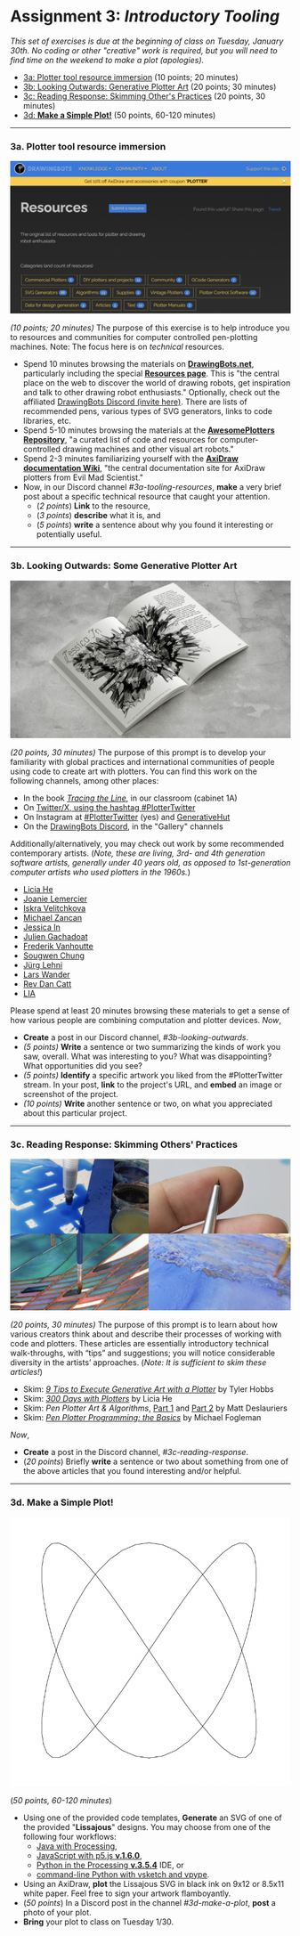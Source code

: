 # Assignment 3: *Introductory Tooling*

*This set of exercises is due at the beginning of class on Tuesday, January 30th. No coding or other "creative" work is required, but you will need to find time on the weekend to make a plot (apologies).*

* [3a: Plotter tool resource immersion](#3a-plotter-tool-resource-immersion) (10 points; 20 minutes)
* [3b: Looking Outwards: Generative Plotter Art](#3b-looking-outwards-some-generative-plotter-art) (20 points; 30 minutes)
* [3c: Reading Response: Skimming Other's Practices](#3c-reading-response-skimming-others-practices) (20 points, 30 minutes)
* [3d: **Make a Simple Plot!**](#3d-make-a-simple-plot) (50 points, 60-120 minutes)

---

### 3a. Plotter tool resource immersion

[![Drawingbots.net](img/drawingbots.png)](https://drawingbots.net/resources)

*(10 points; 20 minutes)* The purpose of this exercise is to help introduce you to resources and communities for computer controlled pen-plotting machines. Note: The focus here is on *technical* resources.

* Spend 10 minutes browsing the materials on [**DrawingBots.net**](https://drawingbots.net/), particularly including the special [**Resources page**](https://drawingbots.net/resources). This is "the central place on the web to discover the world of drawing robots, get inspiration and talk to other drawing robot enthusiasts." Optionally, check out the affiliated [DrawingBots Discord (invite here)](https://discordapp.com/invite/XHP3dBg). There are lists of recommended pens, various types of SVG generators, links to code libraries, etc.
* Spend 5-10 minutes browsing the materials at the [**AwesomePlotters Repository**](https://github.com/beardicus/awesome-plotters), "a curated list of code and resources for computer-controlled drawing machines and other visual art robots."
* Spend 2-3 minutes familiarizing yourself with the [**AxiDraw documentation Wiki**](https://wiki.evilmadscientist.com/AxiDraw), "the central documentation site for AxiDraw plotters from Evil Mad Scientist."
* Now, in our Discord channel *#3a-tooling-resources*, **make** a very brief post about a specific technical resource that caught your attention. 
  * (*2 points*) **Link** to the resource, 
  * (*3 points*) **describe** what it is, and 
  * (*5 points*) **write** a sentence about why you found it interesting or potentially useful. 

---

### 3b. Looking Outwards: Some Generative Plotter Art

![tracingtheline.png](img/tracingtheline.png)

*(20 points, 30 minutes)* The purpose of this prompt is to develop your familiarity with global practices and international communities of people using code to create art with plotters. You can find this work on the following channels, among other places:

* In the book [*Tracing the Line*](https://vetroeditions.com/products/tracing-the-line), in our classroom (cabinet 1A)
* On [Twitter/X, using the hashtag #PlotterTwitter](https://twitter.com/hashtag/plottertwitter)
* On Instagram at [#PlotterTwitter](https://www.instagram.com/explore/tags/plottertwitter/) (yes) and [GenerativeHut](https://www.instagram.com/generative.hut/)
* On the [DrawingBots Discord](https://discordapp.com/invite/XHP3dBg), in the "Gallery" channels 

Additionally/alternatively, you may check out work by some recommended contemporary artists. (*Note, these are living, 3rd- and 4th generation software artists, generally under 40 years old, as opposed to 1st-generation computer artists who used plotters in the 1960s.*)

* [Licia He](https://www.eyesofpanda.com/gallery/)
* [Joanie Lemercier](https://twitter.com/JoanieLemercier/status/1391443586206535682)
* [Iskra Velitchkova](http://iskraovelitchkova.com/works.html)
* [Michael Zancan](https://www.instagram.com/zancan.code/?hl=en)
* [Jessica In](https://www.instagram.com/shedrawswithcode/?hl=en)
* [Julien Gachadoat](https://www.instagram.com/julienv3ga)
* [Frederik Vanhoutte](https://www.instagram.com/wblut/)
* [Sougwen Chung](https://sougwen.com/)
* [Jürg Lehni](https://juerglehni.com/)
* [Lars Wander](https://www.instagram.com/larswander/)
* [Rev Dan Catt](https://www.instagram.com/revdancatt)
* [LIA](https://www.liaworks.com/tag/plotter-drawing/)

Please spend at least 20 minutes browsing these materials to get a sense of how various people are combining computation and plotter devices. *Now*,

* **Create** a post in our Discord channel, *#3b-looking-outwards*.
* *(5 points)* **Write** a sentence or two summarizing the kinds of work you saw, overall. What was interesting to you? What was disappointing? What opportunities did you see?
* *(5 points)* **Identify** a specific artwork you liked from the #PlotterTwitter stream. In your post, **link** to the project's URL, and **embed** an image or screenshot of the project. 
* *(10 points)* **Write** another sentence or two, on what you appreciated about this particular project.

---

### 3c. Reading Response: Skimming Others' Practices

![licia-he-process.png](img/licia-he-process.png)

*(20 points, 30 minutes)* The purpose of this prompt is to learn about how various creators think about and describe their processes of working with code and plotters. These articles are essentially introductory technical walk-throughs, with “tips” and suggestions; you will notice considerable diversity in the artists’ approaches. (*Note: It is sufficient to skim these articles!*)

* Skim: [*9 Tips to Execute Generative Art with a Plotter*](https://tylerxhobbs.com/essays/2018/executing-generative-art-with-a-plotter) by Tyler Hobbs
* Skim: [*300 Days with Plotters*](https://liciahe.medium.com/300-days-with-plotters-14159ab64034) by Licia He
* Skim: *Pen Plotter Art & Algorithms*, [Part 1](https://mattdesl.svbtle.com/pen-plotter-1) and [Part 2](https://mattdesl.svbtle.com/pen-plotter-2) by Matt Deslauriers
* Skim: [*Pen Plotter Programming: the Basics*](https://medium.com/@fogleman/pen-plotter-programming-the-basics-ec0407ab5929) by Michael Fogleman

*Now*,

* **Create** a post in the Discord channel, *#3c-reading-response*.
* (*20 points*) Briefly **write** a sentence or two about something from one of the above articles that you found interesting and/or helpful.

---

### 3d. Make a Simple Plot!

![lissajous screenshot](img/lissajous-screenshot.png)

(*50 points, 60-120 minutes*)

* Using one of the provided code templates, **Generate** an SVG of one of the provided "**Lissajous**" designs. You may choose from one of the following four workflows:
  * [Java with Processing](https://github.com/golanlevin/DrawingWithMachines/tree/main/generating_svg#generating-svgs-with-java-processing), 
  * [JavaScript with p5.js **v.1.6.0**](https://github.com/golanlevin/DrawingWithMachines/tree/main/generating_svg#generating-svgs-with-javascript-p5js), 
  * [Python in the Processing **v.3.5.4**](https://github.com/golanlevin/DrawingWithMachines/tree/main/generating_svg#generating-svgs-with-python-processingpy-v354) IDE, or 
  * [command-line Python with vsketch and vpype](https://github.com/golanlevin/DrawingWithMachines/tree/main/generating_svg#generating-svgs-with-python-vsketch). 
* Using an AxiDraw, **plot** the Lissajous SVG in black ink on 9x12 or 8.5x11 white paper. Feel free to sign your artwork flamboyantly.
* (*50 points*) In a Discord post in the channel *#3d-make-a-plot*, **post** a photo of your plot.
* **Bring** your plot to class on Tuesday 1/30. 



